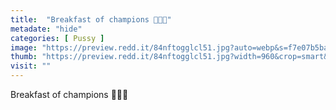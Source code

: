 ```yaml
---
title:  "Breakfast of champions 🧡💛💚"
metadate: "hide"
categories: [ Pussy ]
image: "https://preview.redd.it/84nftogglcl51.jpg?auto=webp&s=f7e07b5ba3f61cf2b6e9c1e0d8da85e73201cddf"
thumb: "https://preview.redd.it/84nftogglcl51.jpg?width=960&crop=smart&auto=webp&s=e39fc63aaaaf0a17051df00a6f9523b735722df3"
visit: ""
---
```

Breakfast of champions 🧡💛💚
